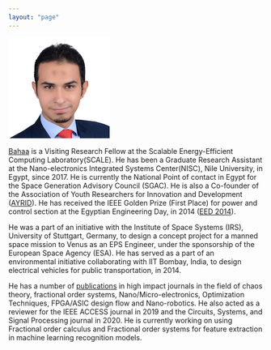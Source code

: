 ```yaml
---
layout: "page"
---
```




![](/members/bahaa_mini.jpg)

[Bahaa](https://www.linkedin.com/in/bahaaaldeen/) is a Visiting Research Fellow at the Scalable Energy-Efficient Computing Laboratory(SCALE). He has been a Graduate Research Assistant at the Nano-electronics Integrated Systems Center(NISC), Nile University, in Egypt, since 2017. He is currently the National Point of contact in Egypt for the Space Generation Advisory Council (SGAC). He is also a Co-founder of the Association of Youth Researchers for Innovation and Development ([AYRID](https://ayrid.org/pages/about.html)). He has received the IEEE Golden Prize (First Place) for power and control section at the Egyptian Engineering Day, in 2014 ([EED 2014](http://eed.eg/Articles/EED14Awards)).


He was a part of an initiative with the Institute of Space Systems (IRS), University of Stuttgart, Germany, to design a concept project for a manned space mission to Venus as an EPS Engineer, under the sponsorship of the European Space Agency (ESA). He has served as a part of an environmental initiative collaborating with IIT Bombay, India, to design electrical vehicles for public transportation, in 2014.


He has a number of [publications](https://scholar.google.com/citations?user=eEgJwR4AAAAJ&hl=en) in high impact journals in the field of chaos theory, fractional order systems, Nano/Micro-electronics, Optimization Techniques, FPGA/ASIC design flow and Nano-robotics. He also acted as a reviewer for the IEEE ACCESS journal in 2019 and the Circuits, Systems, and Signal Processing journal in 2020. He is currently working on using Fractional order calculus and Fractional order systems for feature extraction in machine learning recognition models.
